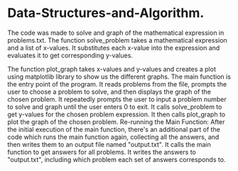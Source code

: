 # Data-Structures-and-Algorithm.


The code was made to solve and graph of the mathematical expression in problems.txt.
The function solve_problem takes a mathematical expression and a list of x-values. It substitutes each x-value into the expression and evaluates it to get corresponding y-values.

The function plot_graph takes x-values and y-values and creates a plot using matplotlib library to show us the different graphs.
The main function is the entry point of the program. It reads problems from the file, prompts the user to choose a problem to solve, and then displays the graph of the chosen problem.
It repeatedly prompts the user to input a problem number to solve and graph until the user enters 0 to exit.
It calls solve_problem to get y-values for the chosen problem expression.
It then calls plot_graph to plot the graph of the chosen problem.
Re-running the Main Function: After the initial execution of the main function, there's an additional part of the code which runs the main function again, collecting all the answers, and then writes them to an output file named "output.txt".
It calls the main function to get answers for all problems.
It writes the answers to "output.txt", including which problem each set of answers corresponds to.
